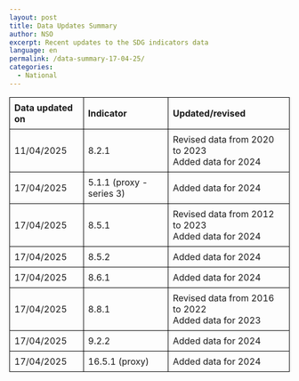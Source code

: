 ```yaml
---
layout: post
title: Data Updates Summary
author: NSO
excerpt: Recent updates to the SDG indicators data
language: en
permalink: /data-summary-17-04-25/
categories:
  - National
---
```

<table style="border-collapse: collapse; width: 100%;">
  <thead>
    <tr>
      <th style="border: 1px solid #000; padding: 8px; text-align: left;">Data updated on</th>
      <th style="border: 1px solid #000; padding: 8px; text-align: left;">Indicator</th>
      <th style="border: 1px solid #000; padding: 8px; text-align: left;">Updated/revised</th>
    </tr>
  </thead>
  <tbody>
    <tr>
      <td style="border: 1px solid #000; padding: 8px;">11/04/2025</td>
      <td style="border: 1px solid #000; padding: 8px;">8.2.1</td>
      <td style="border: 1px solid #000; padding: 8px;">Revised data from 2020 to 2023<br>Added data for 2024</td>
    </tr>
    <tr>
      <td style="border: 1px solid #000; padding: 8px;">17/04/2025</td>
      <td style="border: 1px solid #000; padding: 8px;">5.1.1 (proxy - series 3)</td>
      <td style="border: 1px solid #000; padding: 8px;">Added data for 2024</td>
    </tr>
    <tr>
      <td style="border: 1px solid #000; padding: 8px;">17/04/2025</td>
      <td style="border: 1px solid #000; padding: 8px;">8.5.1</td>
      <td style="border: 1px solid #000; padding: 8px;">Revised data from 2012 to 2023<br>Added data for 2024</td>
    </tr>
    <tr>
      <td style="border: 1px solid #000; padding: 8px;">17/04/2025</td>
      <td style="border: 1px solid #000; padding: 8px;">8.5.2</td>
      <td style="border: 1px solid #000; padding: 8px;">Added data for 2024</td>
    </tr>
    <tr>
      <td style="border: 1px solid #000; padding: 8px;">17/04/2025</td>
      <td style="border: 1px solid #000; padding: 8px;">8.6.1</td>
      <td style="border: 1px solid #000; padding: 8px;">Added data for 2024</td>
    </tr>
    <tr>
      <td style="border: 1px solid #000; padding: 8px;">17/04/2025</td>
      <td style="border: 1px solid #000; padding: 8px;">8.8.1</td>
      <td style="border: 1px solid #000; padding: 8px;">Revised data from 2016 to 2022<br>Added data for 2023</td>
    </tr>
    <tr>
      <td style="border: 1px solid #000; padding: 8px;">17/04/2025</td>
      <td style="border: 1px solid #000; padding: 8px;">9.2.2</td>
      <td style="border: 1px solid #000; padding: 8px;">Added data for 2024</td>
    </tr>
    <tr>
      <td style="border: 1px solid #000; padding: 8px;">17/04/2025</td>
      <td style="border: 1px solid #000; padding: 8px;">16.5.1 (proxy)</td>
      <td style="border: 1px solid #000; padding: 8px;">Added data for 2024</td>
    </tr>
  </tbody>
</table>
